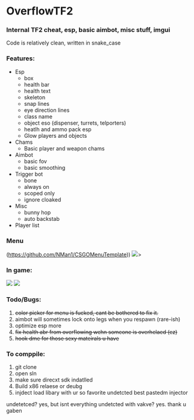 # OverflowTF2
### Internal TF2 cheat, esp, basic aimbot, misc stuff, imgui

Code is relatively clean, written in snake_case 

### Features:
- Esp
  - box
  - health bar
  - health text
  - skeleton
  - snap lines
  - eye direction lines
  - class name
  - object eso (dispenser, turrets, telporters)
  - heatlh and ammo pack esp
  - Glow players and objects
- Chams
  - Basic player and weapon chams
- Aimbot
  - basic fov
  - basic smoothing
- Trigger bot
  - bone
  - always on
  - scoped only
  - ignore cloaked
- Misc
  - bunny hop
  - auto backstab
- Player list

### Menu
(https://github.com/NMan1/CSGOMenuTemplate))
<img src="https://i.imgur.com/wQGgSiL.png">>


### In game:
<img src="https://i.imgur.com/YOecQKO.png">
<img src="https://i.imgur.com/IRAtViU.png">

### Todo/Bugs:
1. ~~color picker for menu is fucked, cant be bothered to fix it.~~
2. aimbot will sometimes lock onto legs when you respawn (rare-ish)
3. optimize esp more
4. ~~fix health abr from overflowing wehn someone is overhelaed (ez)~~
5. ~~hook dme for those sexy mateirals u have~~

### To comppile:
1. git clone
2. open sln
3. make sure direcxt sdk indatlled
4. Build x86 relaese or deubg
5. injdect load libary with ur so favorite undetcted best pastedm injector

undetetced? yes, but isnt everything undetcted with vakve? yes. thank u gaben
